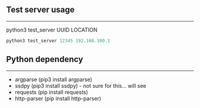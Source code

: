 ## Test server usage

---

python3 test_server UUID LOCATION

```python
python3 test_server 12345 192.168.100.1
```

## Python dependency 

---

 - argparse (pip3 install argparse)
 - ssdpy (pip3 install ssdpy) - not sure for this... will see
 - requests (pip install requests)
 - http-parser (pip install http-parser)